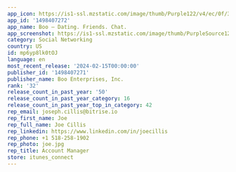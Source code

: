```yaml
---
app_icon: https://is1-ssl.mzstatic.com/image/thumb/Purple122/v4/ec/0f/3b/ec0f3b94-ac69-1fd9-b8e7-652b2cc65b6b/AppIcon-0-0-1x_U007emarketing-0-7-0-0-85-220.png/1024x1024bb.png
app_id: '1498407272'
app_name: Boo — Dating. Friends. Chat.
app_screenshot: https://is1-ssl.mzstatic.com/image/thumb/PurpleSource122/v4/dc/df/35/dcdf356f-318a-c281-7a73-1b7a62a2bd9c/71551cf5-2739-48e9-bf8d-ee3c89d1ac1b_1_Meet_New_People_1284X2778_English-US.jpg/1284x2778bb.png
category: Social Networking
country: US
id: mp6yp8lk0tOJ
language: en
most_recent_release: '2024-02-15T00:00:00'
publisher_id: '1498407271'
publisher_name: Boo Enterprises, Inc.
rank: '32'
release_count_in_past_year: '50'
release_count_in_past_year_category: 16
release_count_in_past_year_top_in_category: 42
rep_email: joseph.cillis@bitrise.io
rep_first_name: Joe
rep_full_name: Joe Cillis
rep_linkedin: https://www.linkedin.com/in/joecillis
rep_phone: +1 518-258-1902
rep_photo: joe.jpg
rep_title: Account Manager
store: itunes_connect
---
```

